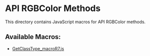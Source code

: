 # API RGBColor Methods

This directory contains JavaScript macros for API RGBColor methods.

## Available Macros:

- [GetClassType_macroR7.js](GetClassType_macroR7.js)
